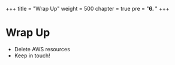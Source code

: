 +++
title = "Wrap Up"
weight = 500
chapter = true
pre = "<b>6. </b>"
+++

# Wrap Up

- Delete AWS resources
- Keep in touch!
